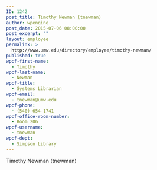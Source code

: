 ```yaml
---
ID: 1242
post_title: Timothy Newman (tnewman)
author: wpengine
post_date: 2015-07-06 08:00:00
post_excerpt: ""
layout: employee
permalink: >
  http://www.umw.edu/directory/employee/timothy-newman/
published: true
wpcf-first-name:
  - Timothy
wpcf-last-name:
  - Newman
wpcf-title:
  - Systems Librarian
wpcf-email:
  - tnewman@umw.edu
wpcf-phone:
  - (540) 654-1741
wpcf-office-room-number:
  - Room 206
wpcf-username:
  - tnewman
wpcf-dept:
  - Simpson Library
---
```

Timothy Newman (tnewman)